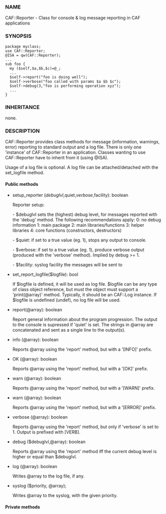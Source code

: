 ### NAME

CAF::Reporter - Class for console & log message reporting in CAF applications

### SYNOPSIS

    package myclass;
    use CAF::Reporter;
    @ISA = qw(CAF::Reporter);
    ...
    sub foo {
      my ($self,$a,$b,$c)=@_;
      ...
      $self->report("foo is doing well");
      $self->verbose("foo called with params $a $b $c");
      $self->debug(3,"foo is performing operation xyz");
      ...
    }

### INHERITANCE

none.

### DESCRIPTION

CAF::Reporter provides class methods for message (information,
warnings, error) reporting to standard output and a log file. There is
only one 'instance' of CAF::Reporter in an application. Classes
wanting to use CAF::Reporter have to inherit from it (using @ISA).

Usage of a log file is optional. A log file can be attached/detached
with the set\_logfile method.

#### Public methods

- setup\_reporter ($debuglvl,$quiet,$verbose,$facility): boolean

    Reporter setup:

    \- $debuglvl sets the (highest) debug level, for messages reported with
      the 'debug' method.
      The following recommendations apply:
       0: no debug information
       1: main package
       2: main libraries/functions
       3: helper libraries
       4: core functions (constructors, destructors)

    \- $quiet: if set to a true value (eg. 1), stops any output to console.

    \- $verbose: if set to a true value (eg. 1), produce verbose output
                (produced with the 'verbose' method). Implied by debug >= 1.

    \- $facility: syslog facility the messages will be sent to

- set\_report\_logfile($logfile): bool

    If $logfile is defined, it will be used as log file. $logfile can be
    any type of class object reference, but must the object must support a
    'print(@array)' method. Typically, it should be an CAF::Log
    instance. If $logfile is undefined (undef), no log file will be used.

- report(@array): boolean

    Report general information about the program progression. The output
    to the console is supressed if 'quiet' is set. The strings in @array
    are concatenated and sent as a single line to the output(s).

- info (@array): boolean

    Reports @array using the 'report' method, but with a '\[INFO\]' prefix.

- OK (@array): boolean

    Reports @array using the 'report' method, but with a '\[OK\]' prefix.

- warn (@array): boolean

    Reports @array using the 'report' method, but with a '\[WARN\]' prefix.

- warn (@array): boolean

    Reports @array using the 'report' method, but with a '\[ERROR\]' prefix.

- verbose (@array): boolean

    Reports @array using the 'report' method, but only if 'verbose' is set
    to 1. Output is prefixed with \[VERB\].

- debug ($debuglvl,@array): boolean

    Reports @array using the 'report' method iff the current debug level is
    higher or equal than $debuglvl.

- log (@array): boolean

    Writes @array to the log file, if any.

- syslog ($priority, @array);

    Writes @array to the syslog, with the given priority.

#### Private methods

